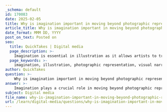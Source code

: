 ```yaml
---
_schema: default
id: 170083
date: 2025-02-05
title: Why is imagination important in moving beyond photographic representation in illustration?
article_title: Why is imagination important in moving beyond photographic representation in illustration?
date_format: MMM DD, YYYY
post_on_text: Posted on
seo:
  title: QuickTakes | Digital media
  page_description: >-
    Imagination is essential in illustration as it allows artists to transcend reality, create unique narratives, use visual metaphors, engage emotionally, and foster innovation, moving beyond merely photographic representation.
  page_keywords: >-
    imagination, illustration, photographic representation, visual narratives, unique narratives, visual metaphors, emotional engagement, innovation, creativity, editorial illustration
author: QuickTakes
question: >-
    Why is imagination important in moving beyond photographic representation in illustration?
answer: >-
    Imagination plays a crucial role in moving beyond photographic representation in illustration for several reasons:\n\n1. **Transcending Reality**: Imagination allows illustrators to go beyond the constraints of the real world. While photography captures reality as it is, illustration can depict fantastical scenes, abstract concepts, or emotional states that may not exist in the physical realm. This ability to visualize and create original concepts enables artists to convey complex ideas and narratives that resonate with viewers on a deeper level.\n\n2. **Creating Unique Narratives**: Through imaginative imagery, illustrators can develop unique narratives that engage the audience. For instance, an illustrator might use surreal elements to represent a theme or emotion, transforming written content into vivid visuals that invite interpretation and reflection. This creative process is essential for making editorial illustrations memorable and impactful.\n\n3. **Visual Metaphors**: Imagination facilitates the use of visual metaphors, which are powerful tools in editorial illustration. By representing abstract ideas through imaginative imagery, illustrators can communicate messages that might be difficult to express through words alone. This not only enhances the viewer's understanding but also encourages them to think critically about the content.\n\n4. **Emotional Engagement**: Imaginative illustrations can evoke emotions and provoke thought, creating a connection between the artwork and the audience. By depicting scenes that resonate emotionally, illustrators can draw viewers into the narrative, making the content more relatable and engaging.\n\n5. **Innovation and Creativity**: Imagination fosters innovation in illustration techniques and styles. Artists are encouraged to experiment with different approaches, leading to the development of new visual languages that can redefine how stories are told. This creative exploration is what sets great editorial illustrations apart from ordinary representations.\n\nIn summary, imagination is vital in editorial illustration as it empowers artists to create compelling visual narratives that transcend reality, engage audiences, and communicate complex ideas through innovative and emotional imagery. This ability to visualize beyond the photographic representation is what distinguishes effective editorial illustrations in the contemporary landscape.
subject: Digital media
file_name: why-is-imagination-important-in-moving-beyond-photographic-representation-in-illustration.md
url: /learn/digital-media/questions/why-is-imagination-important-in-moving-beyond-photographic-representation-in-illustration
---
```


&nbsp;